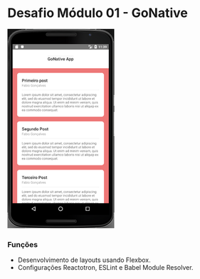 # Desafio Módulo 01 - GoNative

![](https://github.com/fabioindaiatuba/gonative-desafio-01/raw/master/telas/tela1.png)

### Funções

- Desenvolvimento de layouts usando Flexbox.
- Configurações Reactotron, ESLint e Babel Module Resolver.
